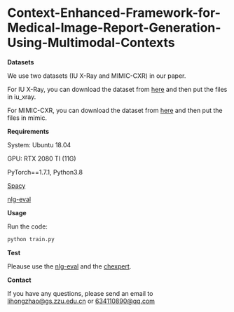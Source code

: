 # Context-Enhanced-Framework-for-Medical-Image-Report-Generation-Using-Multimodal-Contexts


**Datasets**

We use two datasets (IU X-Ray and MIMIC-CXR) in our paper.

For IU X-Ray, you can download the dataset from [here](https://openi.nlm.nih.gov/) and then put the files in iu_xray.

For MIMIC-CXR, you can download the dataset from [here](https://physionet.org/content/mimic-cxr-jpg/2.1.0/) and then put the files in mimic.


**Requirements**

System: Ubuntu 18.04

GPU: RTX 2080 TI (11G)

PyTorch==1.7.1, Python3.8

[Spacy](https://spacy.io/)

[nlg-eval](https://github.com/Maluuba/nlg-eval)

**Usage**

Run the code:
```bash
python train.py
```

**Test**

Pleause use the [nlg-eval](https://github.com/Maluuba/nlg-eval) and the [chexpert](https://github.com/MIT-LCP/mimic-cxr/tree/master/txt/chexpert).


**Contact**

If you have any questions, please send an email to lihongzhao@gs.zzu.edu.cn or 634110890@qq.com
